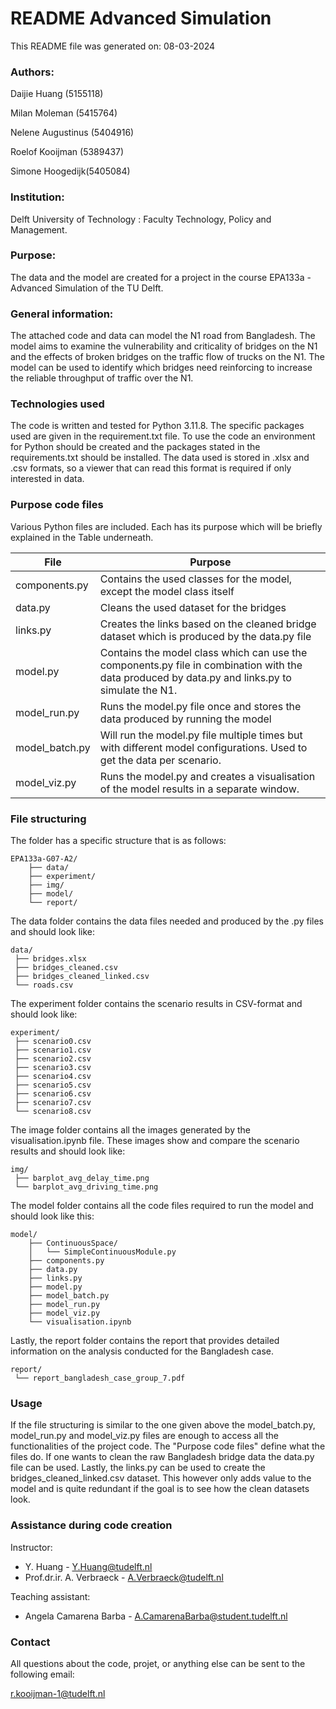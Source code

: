 
# README Advanced Simulation

This README file was generated on: 08-03-2024

### Authors:

Daijie Huang (5155118)

Milan Moleman (5415764)

Nelene Augustinus (5404916)

Roelof Kooijman (5389437)

Simone Hoogedijk(5405084)

### Institution:

Delft University of Technology : Faculty Technology, Policy and Management.

### Purpose:

The data and the model are created for a project in the course EPA133a - Advanced Simulation of the TU Delft.

### General information:

The attached code and data can model the N1 road from Bangladesh. The model aims to examine the vulnerability and criticality of bridges on the N1 and the effects of broken bridges on the traffic flow of trucks on the N1. The model can be used to identify which bridges need reinforcing to increase the reliable throughput of traffic over the N1.

### Technologies used

The code is written and tested for Python 3.11.8. The specific packages used are given in the requirement.txt file. To use the code an environment for Python should be created and the packages stated in the requirements.txt should be installed. The data used is stored in .xlsx and .csv formats, so a viewer that can read this format is required if only interested in data.

### Purpose code files

Various Python files are included. Each has its purpose which will be briefly explained in the Table underneath.

| File           |Purpose                                                                                                                                         |
| -------------- | ----------------------------------------------------------------------------------------------------------------------------------------------- |
| components.py  | Contains the used classes for the model, except the model class itself                                                                          |
| data.py        | Cleans the used dataset for the bridges                                                                                                         |
| links.py       | Creates the links based on the cleaned bridge dataset which is produced by the data.py file                                                     |
| model.py       | Contains the model class which can use the components.py file in combination with the data produced by data.py and links.py to simulate the N1. |
| model_run.py   | Runs the model.py file once and stores the data produced by running the model                                                                   |
| model_batch.py | Will run the model.py file multiple times but with different model configurations. Used to get the data per scenario.                           |
| model_viz.py   | Runs the model.py and creates a visualisation of the model results in a separate window.                                                        |

### File structuring

The folder has a specific structure that is as follows:

    EPA133a-G07-A2/
        ├── data/
        ├── experiment/
        ├── img/
        ├── model/
        └── report/

The data folder contains the data files needed and produced by the .py files and should look like:

    data/
     ├── bridges.xlsx
     ├── bridges_cleaned.csv
     ├── bridges_cleaned_linked.csv
     └── roads.csv

The experiment folder contains the scenario results in CSV-format and should look like:

    experiment/
     ├── scenario0.csv
     ├── scenario1.csv
     ├── scenario2.csv
     ├── scenario3.csv
     ├── scenario4.csv
     ├── scenario5.csv
     ├── scenario6.csv
     ├── scenario7.csv
     └── scenario8.csv

The image folder contains all the images generated by the visualisation.ipynb file. These images show and compare the scenario results and should look like: 

    img/
     ├── barplot_avg_delay_time.png
     └── barplot_avg_driving_time.png

The model folder contains all the code files required to run the model and should look like this:

    model/
        ├── ContinuousSpace/
        │   └── SimpleContinuousModule.py
        ├── components.py
        ├── data.py
        ├── links.py
        ├── model.py
        ├── model_batch.py
        ├── model_run.py
        ├── model_viz.py
        └── visualisation.ipynb

Lastly, the report folder contains the report that provides detailed information on the analysis conducted for the Bangladesh case. 

    report/
     └── report_bangladesh_case_group_7.pdf

### Usage

If the file structuring is similar to the one given above the model_batch.py, model_run.py and model_viz.py files are enough to access all the functionalities of the project code. The "Purpose code files" define what the files do. If one wants to clean the raw Bangladesh bridge data the data.py file can be used. Lastly, the links.py can be used to create the bridges_cleaned_linked.csv dataset. This however only adds value to the model and is quite redundant if the goal is to see how the clean datasets look.

### Assistance during code creation

Instructor:

-   Y. Huang - [Y.Huang@tudelft.nl](mailto:Y.Huang@tudelft.nl)
-   Prof.dr.ir. A. Verbraeck - [A.Verbraeck@tudelft.nl](mailto:A.Verbraeck@tudelft.nl)

Teaching assistant:

-   Angela Camarena Barba - [A.CamarenaBarba@student.tudelft.nl](mailto:A.CamarenaBarba@student.tudelft.nl)

### Contact

All questions about the code, projet, or anything else can be sent to the following email:

[r.kooijman-1@tudelft.nl](mailto:r.kooijman-1@tudelft.nl)
